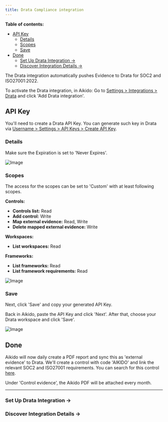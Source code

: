 ```yaml
---
title: Drata Compliance integration
---
```


**Table of contents:**
- [API Key](#api-key)
  - [Details](#details)
  - [Scopes](#scopes)
  - [Save](#save)
- [Done](#done)
  - [Set Up Drata Integration →](#set-up-drata-integration-)
  - [Discover Integration Details →](#discover-integration-details-)


The Drata integration automatically pushes Evidence to Drata for SOC2 and ISO27001:2022.

To activate the Drata integration, in Aikido: Go to [Settings &gt; Integrations &gt; Drata](https://app.aikido.dev/settings/integrations/compliance/drata) and click 'Add Drata integration'.  

## API Key

You'll need to create a Drata API Key. You can generate such key in Drata via [Username &gt; Settings &gt; API Keys &gt; Create API Key](https://app.drata.com/account-settings/api-keys/add). 

### Details

Make sure the Expiration is set to 'Never Expires'.

![Image](https://ucarecdn.com/434c3577-6525-4dd7-bd05-3d8542874506/)

### Scopes

The access for the scopes can be set to 'Custom' with at least following scopes.

**Controls:**

- **Controls list:** Read
- **Add control:** Write
- **Map external evidence:** Read, Write
- **Delete mapped external evidence:** Write

**Workspaces:**

- **List workspaces:** Read

**Frameworks:**

- **List frameworks:** Read
- **List framework requirements:** Read

![Image](https://ucarecdn.com/34731256-9c26-4160-a673-b0c3ab16d664/)

### Save

Next, click 'Save' and copy your generated API Key.

Back in Aikido, paste the API Key and click 'Next'. After that, choose your Drata workspace and click 'Save'.

![Image](https://ucarecdn.com/650bf49f-49d4-4848-8513-f93aaa9f8a47/)

## Done

Aikido will now daily create a PDF report and sync this as 'external evidence' to Drata. We'll create a control with code 'AIKIDO' and link the relevant SOC2 and ISO27001 requirements. You can search for this control [here](https://app.drata.com/compliance/controls/inscope?q=Aikido).

Under 'Control evidence', the Aikido PDF will be attached every month.

---

### Set Up Drata Integration →

### Discover Integration Details →

